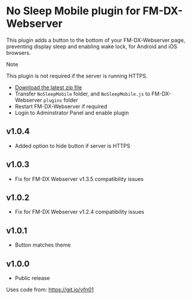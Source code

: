 # No Sleep Mobile plugin for FM-DX-Webserver

This plugin adds a button to the bottom of your FM-DX-Webserver page, preventing display sleep and enabling wake lock, for Android and iOS browsers.

> [!NOTE]
> This plugin is not required if the server is running HTTPS.

* [Download the latest zip file](https://github.com/AmateurAudioDude/FM-DX-Webserver-Plugin-No-Sleep-Mobile/archive/refs/heads/main.zip)
* Transfer `NoSleepMobile` folder, and `NoSleepMobile.js` to FM-DX-Webserver `plugins` folder
* Restart FM-DX-Webserver if required
* Login to Adminstrator Panel and enable plugin

v1.0.4
------
* Added option to hide button if server is HTTPS

v1.0.3
------
* Fix for FM-DX Webserver v1.3.5 compatibility issues

v1.0.2
------
* Fix for FM-DX Webserver v1.2.4 compatibility issues

v1.0.1
------
* Button matches theme

v1.0.0
------
* Public release

Uses code from: https://git.io/vfn01
